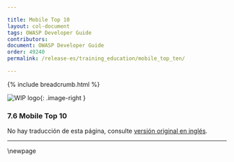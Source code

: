 ```yaml
---

title: Mobile Top 10
layout: col-document
tags: OWASP Developer Guide
contributors:
document: OWASP Developer Guide
order: 49240
permalink: /release-es/training_education/mobile_top_ten/

---
```


{% include breadcrumb.html %}

<style type="text/css">
.image-right {
  height: 180px;
  display: block;
  margin-left: auto;
  margin-right: auto;
  float: right;
}
</style>

![WIP logo](../../../assets/images/dg_wip.png "Trabajo en curso"){: .image-right }

### 7.6 Mobile Top 10

No hay traducción de esta página, consulte [versión original en inglés][release0906].

----

[release0906]: https://github.com/OWASP/www-project-developer-guide/blob/main/release/09-training-education/06-mobile-top-ten.md

\newpage
